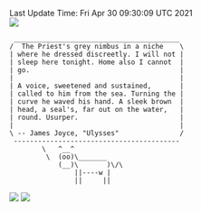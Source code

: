 Last Update Time: 
Fri Apr 30 09:30:09 UTC 2021
<br>![](https://img.shields.io/badge/%E5%A4%A7%E5%AE%B6-%E5%AE%89%E5%AE%89-green)<br>
```
 _________________________________________
/  The Priest's grey nimbus in a niche    \
| where he dressed discreetly. I will not |
| sleep here tonight. Home also I cannot  |
| go.                                     |
|                                         |
| A voice, sweetened and sustained,       |
| called to him from the sea. Turning the |
| curve he waved his hand. A sleek brown  |
| head, a seal's, far out on the water,   |
| round. Usurper.                         |
|                                         |
\ -- James Joyce, "Ulysses"               /
 -----------------------------------------
        \   ^__^
         \  (oo)\_______
            (__)\       )\/\
                ||----w |
                ||     ||
```
![](https://github-readme-stats.vercel.app/api?username=chenlitw)
![](https://github-readme-stats.vercel.app/api/top-langs/?username=chenlitw)
